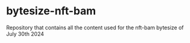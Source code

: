 # bytesize-nft-bam
Repository that contains all the content used for the nft-bam bytesize of July 30th 2024
